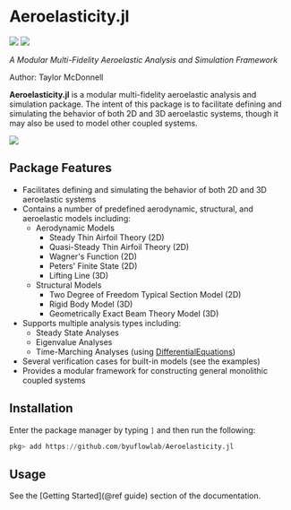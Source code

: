 # Aeroelasticity.jl

[![](https://img.shields.io/badge/docs-dev-blue.svg)](https://flow.byu.edu/Aeroelasticity.jl/dev)
![](https://github.com/byuflowlab/Aeroelasticity.jl/workflows/Run%20tests/badge.svg)

*A Modular Multi-Fidelity Aeroelastic Analysis and Simulation Framework*

Author: Taylor McDonnell

**Aeroelasticity.jl** is a modular multi-fidelity aeroelastic analysis and simulation package.  The intent of this package is to facilitate defining and simulating the behavior of both 2D and 3D aeroelastic systems, though it may also be used to model other coupled systems.

![](assets/section-simulation.gif)

## Package Features
 - Facilitates defining and simulating the behavior of both 2D and 3D aeroelastic systems
 - Contains a number of predefined aerodynamic, structural, and aeroelastic models including:
   - Aerodynamic Models
     - Steady Thin Airfoil Theory (2D)
     - Quasi-Steady Thin Airfoil Theory (2D)
     - Wagner's Function (2D)
     - Peters' Finite State (2D)
     - Lifting Line (3D)
   - Structural Models
     - Two Degree of Freedom Typical Section Model (2D)
     - Rigid Body Model (3D)
     - Geometrically Exact Beam Theory Model (3D)
 - Supports multiple analysis types including:
   - Steady State Analyses
   - Eigenvalue Analyses
   - Time-Marching Analyses (using [DifferentialEquations](https://github.com/SciML/DifferentialEquations.jl))
 - Several verification cases for built-in models (see the examples)
 - Provides a modular framework for constructing general monolithic coupled systems

## Installation

Enter the package manager by typing `]` and then run the following:

```julia
pkg> add https://github.com/byuflowlab/Aeroelasticity.jl
```

## Usage

See the [Getting Started](@ref guide) section of the documentation.
